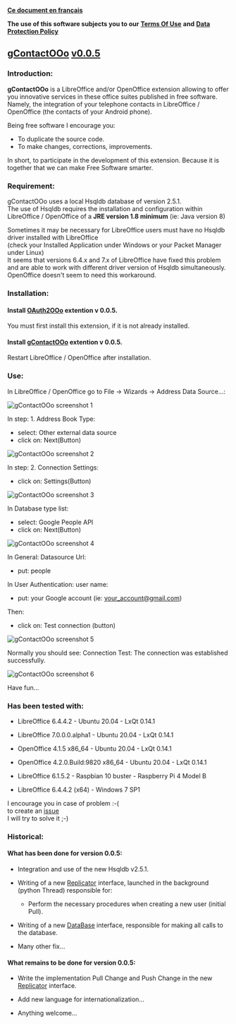 [**Ce document en français**](https://prrvchr.github.io/gContactOOo/README_fr)

**The use of this software subjects you to our** [**Terms Of Use**](https://prrvchr.github.io/gContactOOo/gContactOOo/registration/TermsOfUse_en) **and** [**Data Protection Policy**](https://prrvchr.github.io/gContactOOo/gContactOOo/registration/PrivacyPolicy_en)

## [gContactOOo](https://github.com/prrvchr/gContactOOo) [v0.0.5](https://prrvchr.github.io/gContactOOo#historical)

### Introduction:

**gContactOOo** is a LibreOffice and/or OpenOffice extension allowing to offer you innovative services in these office suites published in free software.  
Namely, the integration of your telephone contacts in LibreOffice / OpenOffice (the contacts of your Android phone).

Being free software I encourage you:
- To duplicate the source code.
- To make changes, corrections, improvements.

In short, to participate in the development of this extension.
Because it is together that we can make Free Software smarter.

### Requirement:

gContactOOo uses a local Hsqldb database of version 2.5.1.  
The use of Hsqldb requires the installation and configuration within  
LibreOffice / OpenOffice of a **JRE version 1.8 minimum** (ie: Java version 8)

Sometimes it may be necessary for LibreOffice users must have no Hsqldb driver installed with LibreOffice  
(check your Installed Application under Windows or your Packet Manager under Linux)  
It seems that versions 6.4.x and 7.x of LibreOffice have fixed this problem and are able to work with different driver version of Hsqldb simultaneously.  
OpenOffice doesn't seem to need this workaround.

### Installation:

#### Install [OAuth2OOo](https://github.com/prrvchr/OAuth2OOo/raw/master/OAuth2OOo.oxt) extention v 0.0.5.

You must first install this extension, if it is not already installed.

#### Install [gContactOOo](https://github.com/prrvchr/gContactOOo/raw/master/gContactOOo.oxt) extention v 0.0.5.

Restart LibreOffice / OpenOffice after installation.

### Use:

In LibreOffice / OpenOffice go to File -> Wizards -> Address Data Source...:

![gContactOOo screenshot 1](gContactOOo-1.png)

In step: 1. Address Book Type:
- select: Other external data source
- click on: Next(Button)

![gContactOOo screenshot 2](gContactOOo-2.png)

In step: 2. Connection Settings:
- click on: Settings(Button)

![gContactOOo screenshot 3](gContactOOo-3.png)

In Database type list:
- select: Google People API
- click on: Next(Button)

![gContactOOo screenshot 4](gContactOOo-4.png)

In General: Datasource Url:
- put: people

In User Authentication: user name:
- put: your Google account (ie: your_account@gmail.com)

Then:
- click on: Test connection (button)

![gContactOOo screenshot 5](gContactOOo-5.png)

Normally you should see: Connection Test: The connection was established successfully.

![gContactOOo screenshot 6](gContactOOo-6.png)

Have fun...

### Has been tested with:

* LibreOffice 6.4.4.2 - Ubuntu 20.04 -  LxQt 0.14.1

* LibreOffice 7.0.0.0.alpha1 - Ubuntu 20.04 -  LxQt 0.14.1

* OpenOffice 4.1.5 x86_64 - Ubuntu 20.04 - LxQt 0.14.1

* OpenOffice 4.2.0.Build:9820 x86_64 - Ubuntu 20.04 - LxQt 0.14.1

* LibreOffice 6.1.5.2 - Raspbian 10 buster - Raspberry Pi 4 Model B

* LibreOffice 6.4.4.2 (x64) - Windows 7 SP1

I encourage you in case of problem :-(  
to create an [issue](https://github.com/prrvchr/gContactOOo/issues/new)  
I will try to solve it ;-)

### Historical:

#### What has been done for version 0.0.5:

- Integration and use of the new Hsqldb v2.5.1.

- Writing of a new [Replicator](https://github.com/prrvchr/gContactOOo/blob/master/CloudContactOOo/python/cloudcontact/replicator.py) interface, launched in the background (python Thread) responsible for:

    - Perform the necessary procedures when creating a new user (initial Pull).

- Writing of a new [DataBase](https://github.com/prrvchr/gContactOOo/blob/master/CloudContactOOo/python/cloudcontact/database.py) interface, responsible for making all calls to the database.

- Many other fix...

#### What remains to be done for version 0.0.5:

- Write the implementation Pull Change and Push Change in the new [Replicator](https://github.com/prrvchr/gContactOOo/blob/master/CloudContactOOo/python/cloudcontact/replicator.py) interface.

- Add new language for internationalization...

- Anything welcome...
